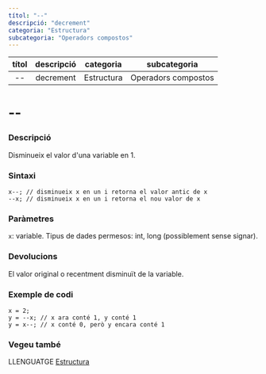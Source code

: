 ```yaml
---
títol: "--"
descripció: "decrement"
categoria: "Estructura"
subcategoria: "Operadors compostos"
---
```


| títol | descripció   | categoria  | subcategoria        |
| :---: | :----------: | :--------: | :-----------------: |
| --    | decrement    | Estructura | Operadors compostos |

# --

### Descripció

Disminueix el valor d'una variable en 1.

### Sintaxi

`x--; // disminueix x en un i retorna el valor antic de x`  
`--x; // disminueix x en un i retorna el nou valor de x`  

### Paràmetres

`x`: variable. Tipus de dades permesos: int, long (possiblement sense signar).

### Devolucions

El valor original o recentment disminuït de la variable.

### Exemple de codi

```
x = 2;
y = --x; // x ara conté 1, y conté 1
y = x--; // x conté 0, però y encara conté 1
```

### Vegeu també

LLENGUATGE [Estructura](../../Estructura.md)  

